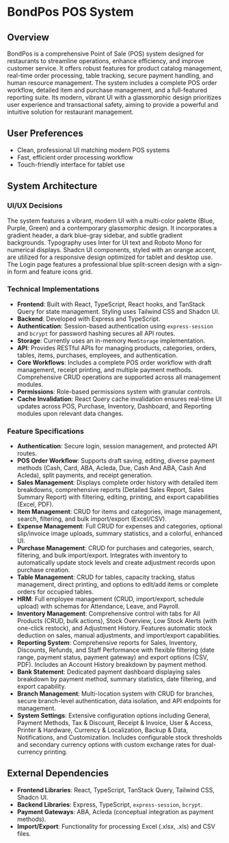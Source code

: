 # BondPos POS System

## Overview
BondPos is a comprehensive Point of Sale (POS) system designed for restaurants to streamline operations, enhance efficiency, and improve customer service. It offers robust features for product catalog management, real-time order processing, table tracking, secure payment handling, and human resource management. The system includes a complete POS order workflow, detailed item and purchase management, and a full-featured reporting suite. Its modern, vibrant UI with a glassmorphic design prioritizes user experience and transactional safety, aiming to provide a powerful and intuitive solution for restaurant management.

## User Preferences
- Clean, professional UI matching modern POS systems
- Fast, efficient order processing workflow
- Touch-friendly interface for tablet use

## System Architecture

### UI/UX Decisions
The system features a vibrant, modern UI with a multi-color palette (Blue, Purple, Green) and a contemporary glassmorphic design. It incorporates a gradient header, a dark blue-gray sidebar, and subtle gradient backgrounds. Typography uses Inter for UI text and Roboto Mono for numerical displays. Shadcn UI components, styled with an orange accent, are utilized for a responsive design optimized for tablet and desktop use. The Login page features a professional blue split-screen design with a sign-in form and feature icons grid.

### Technical Implementations
- **Frontend**: Built with React, TypeScript, React hooks, and TanStack Query for state management. Styling uses Tailwind CSS and Shadcn UI.
- **Backend**: Developed with Express and TypeScript.
- **Authentication**: Session-based authentication using `express-session` and `bcrypt` for password hashing secures all API routes.
- **Storage**: Currently uses an in-memory `MemStorage` implementation.
- **API**: Provides RESTful APIs for managing products, categories, orders, tables, items, purchases, employees, and authentication.
- **Core Workflows**: Includes a complete POS order workflow with draft management, receipt printing, and multiple payment methods. Comprehensive CRUD operations are supported across all management modules.
- **Permissions**: Role-based permissions system with granular controls.
- **Cache Invalidation**: React Query cache invalidation ensures real-time UI updates across POS, Purchase, Inventory, Dashboard, and Reporting modules upon relevant data changes.

### Feature Specifications
- **Authentication**: Secure login, session management, and protected API routes.
- **POS Order Workflow**: Supports draft saving, editing, diverse payment methods (Cash, Card, ABA, Acleda, Due, Cash And ABA, Cash And Acleda), split payments, and receipt generation.
- **Sales Management**: Displays complete order history with detailed item breakdowns, comprehensive reports (Detailed Sales Report, Sales Summary Report) with filtering, editing, printing, and export capabilities (Excel, PDF).
- **Item Management**: CRUD for items and categories, image management, search, filtering, and bulk import/export (Excel/CSV).
- **Expense Management**: Full CRUD for expenses and categories, optional slip/invoice image uploads, summary statistics, and a colorful, enhanced UI.
- **Purchase Management**: CRUD for purchases and categories, search, filtering, and bulk import/export. Integrates with inventory to automatically update stock levels and create adjustment records upon purchase creation.
- **Table Management**: CRUD for tables, capacity tracking, status management, direct printing, and options to edit/add items or complete orders for occupied tables.
- **HRM**: Full employee management (CRUD, import/export, schedule upload) with schemas for Attendance, Leave, and Payroll.
- **Inventory Management**: Comprehensive control with tabs for All Products (CRUD, bulk actions), Stock Overview, Low Stock Alerts (with one-click restock), and Adjustment History. Features automatic stock deduction on sales, manual adjustments, and import/export capabilities.
- **Reporting System**: Comprehensive reports for Sales, Inventory, Discounts, Refunds, and Staff Performance with flexible filtering (date range, payment status, payment gateway) and export options (CSV, PDF). Includes an Account History breakdown by payment method.
- **Bank Statement**: Dedicated payment dashboard displaying sales breakdown by payment method, summary statistics, date filtering, and export capability.
- **Branch Management**: Multi-location system with CRUD for branches, secure branch-level authentication, data isolation, and API endpoints for management.
- **System Settings**: Extensive configuration options including General, Payment Methods, Tax & Discount, Receipt & Invoice, User & Access, Printer & Hardware, Currency & Localization, Backup & Data, Notifications, and Customization. Includes configurable stock thresholds and secondary currency options with custom exchange rates for dual-currency printing.

## External Dependencies
- **Frontend Libraries**: React, TypeScript, TanStack Query, Tailwind CSS, Shadcn UI.
- **Backend Libraries**: Express, TypeScript, `express-session`, `bcrypt`.
- **Payment Gateways**: ABA, Acleda (conceptual integration as payment methods).
- **Import/Export**: Functionality for processing Excel (.xlsx, .xls) and CSV files.